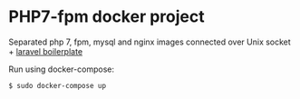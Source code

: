 # PHP7-fpm docker project
Separated php 7, fpm, mysql and nginx images connected over Unix socket + [laravel boilerplate](https://github.com/Labs64/laravel-boilerplate)

Run using docker-compose:
```
$ sudo docker-compose up
```
